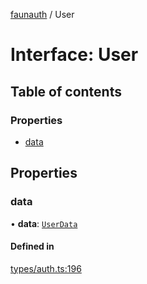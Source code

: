 [faunauth](../index.md) / User

# Interface: User

## Table of contents

### Properties

- [data](User.md#data)

## Properties

### data

• **data**: [`UserData`](UserData.md)

#### Defined in

[types/auth.ts:196](https://github.com/alexnitta/faunauth/blob/fca71dc/src/types/auth.ts#L196)
